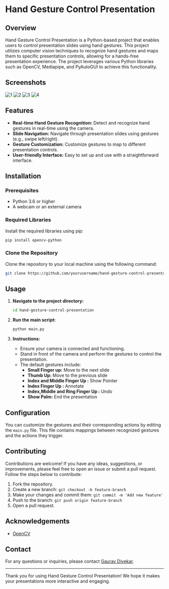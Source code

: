 
# Hand Gesture Control Presentation

## Overview

Hand Gesture Control Presentation is a Python-based project that enables users to control presentation slides using hand gestures. This project utilizes computer vision techniques to recognize hand gestures and maps them to specific presentation controls, allowing for a hands-free presentation experience. The project leverages various Python libraries such as OpenCV, Mediapipe, and PyAutoGUI to achieve this functionality.

## Screenshots

![1](https://github.com/Garry1106/Hand-Gesture-Control-Presentation/assets/101012709/f22fe43a-fc6f-48e0-9a1a-b093a2d05a18)
![2](https://github.com/Garry1106/Hand-Gesture-Control-Presentation/assets/101012709/edaeaba9-df2c-47a3-9848-53559f772ace)
![3](https://github.com/Garry1106/Hand-Gesture-Control-Presentation/assets/101012709/547314d2-9a66-4d37-bfa3-0125e88d509d)
![4](https://github.com/Garry1106/Hand-Gesture-Control-Presentation/assets/101012709/0071cd20-e5cc-4a75-ae44-b8b4c1a89a81)

## Features

- **Real-time Hand Gesture Recognition:** Detect and recognize hand gestures in real-time using the camera.
- **Slide Navigation:** Navigate through presentation slides using gestures (e.g., swipe left/right).
- **Gesture Customization:** Customize gestures to map to different presentation controls.
- **User-friendly Interface:** Easy to set up and use with a straightforward interface.

## Installation

### Prerequisites

- Python 3.6 or higher
- A webcam or an external camera

### Required Libraries

Install the required libraries using pip:

```bash
pip install opencv-python 
```

### Clone the Repository

Clone the repository to your local machine using the following command:

```bash
git clone https://github.com/yourusername/hand-gesture-control-presentation.git
```

## Usage

1. **Navigate to the project directory:**

   ```bash
   cd hand-gesture-control-presentation
   ```

2. **Run the main script:**

   ```bash
   python main.py
   ```

3. **Instructions:**
   - Ensure your camera is connected and functioning.
   - Stand in front of the camera and perform the gestures to control the presentation.
   - The default gestures include:
     - **Small Finger up:** Move to the next slide
     - **Thumb Up:** Move to the previous slide
     - **Index and Middle Finger Up :** Show Pointer
     - **Index Finger Up :** Annotate
     - **Index,Middle and Ring Finger Up :** Undo
     - **Show Palm:** End the presentation

## Configuration

You can customize the gestures and their corresponding actions by editing the `main.py` file. This file contains mappings between recognized gestures and the actions they trigger.

## Contributing

Contributions are welcome! If you have any ideas, suggestions, or improvements, please feel free to open an issue or submit a pull request. Follow the steps below to contribute:

1. Fork the repository.
2. Create a new branch: `git checkout -b feature-branch`
3. Make your changes and commit them: `git commit -m 'Add new feature'`
4. Push to the branch: `git push origin feature-branch`
5. Open a pull request.


## Acknowledgements

- [OpenCV](https://opencv.org/)

## Contact

For any questions or inquiries, please contact [Gaurav Divekar](mailto:your-gauravdivekar1106@gmail.com).

---

Thank you for using Hand Gesture Control Presentation! We hope it makes your presentations more interactive and engaging.

